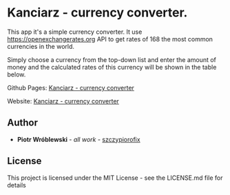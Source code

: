 # Kanciarz - currency converter.

This app it's a simple currency converter.
It use https://openexchangerates.org API to get rates of 168 the most common currencies in the world.

Simply choose a currency from the top-down list and enter the amount of money and the calculated rates of this currency will be shown in the table below.


Github Pages: [Kanciarz - currency converter](https://szczypiorofix.github.io/wymianawalut/)

Website: [Kanciarz - currency converter](https://www.wroblewskipiotr.pl/kanciarz/public)

## Author

* **Piotr Wróblewski** - *all work* - [szczypiorofix](https://github.com/szczypiorofix)

## License

This project is licensed under the MIT License - see the LICENSE.md file for details
